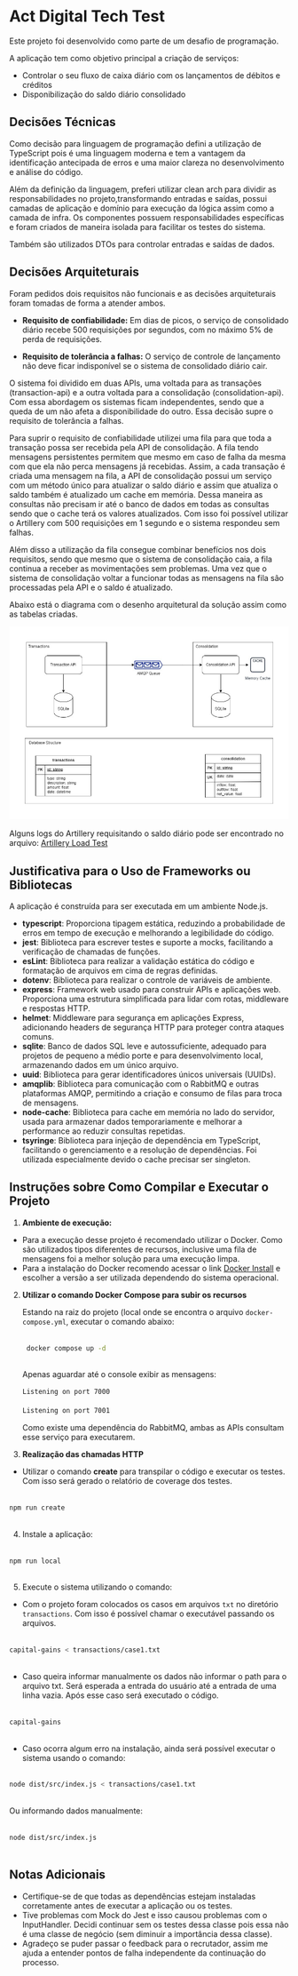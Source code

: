 
# Act Digital Tech Test

Este projeto foi desenvolvido como parte de um desafio de programação.

A aplicação tem como objetivo principal a criação de serviços:
- Controlar o seu fluxo de caixa diário com os lançamentos de débitos e créditos
- Disponibilização do saldo diário consolidado

## Decisões Técnicas

Como decisão para linguagem de programação defini a utilização de TypeScript pois é uma linguagem moderna e tem a vantagem da identificação antecipada de erros e uma maior clareza no desenvolvimento e análise do código.

Além da definição da linguagem, preferi utilizar clean arch para dividir as responsabilidades no projeto,transformando entradas e saídas, possui camadas de aplicação e domínio para execução da lógica assim como a camada de infra. Os componentes possuem responsabilidades específicas e foram criados de maneira isolada para facilitar os testes do sistema.

Também são utilizados DTOs para controlar entradas e saídas de dados.

## Decisões Arquiteturais

Foram pedidos dois requisitos não funcionais e as decisões arquiteturais foram tomadas de forma a atender ambos.

- **Requisito de confiabilidade:** Em dias de picos, o serviço de consolidado diário recebe 500 requisições por segundos, com no máximo 5% de perda de requisições.

- **Requisito de tolerância a falhas:** O serviço de controle de lançamento não deve ficar indisponível se o sistema de consolidado diário cair.

O sistema foi dividido em duas APIs, uma voltada para as transações (transaction-api) e a outra voltada para a consolidação (consolidation-api). Com essa abordagem os sistemas ficam independentes, sendo que a queda de um não afeta a disponibilidade do outro. Essa decisão supre o requisito de tolerância a falhas.

Para suprir o requisito de confiabilidade utilizei uma fila para que toda a transação possa ser recebida pela API de consolidação. A fila tendo mensagens persistentes permitem que mesmo em caso de falha da mesma com que ela não perca mensagens já recebidas. Assim, a cada transação é criada uma mensagem na fila, a API de consolidação possui um serviço com um método único para atualizar o saldo diário e assim que atualiza o saldo também é atualizado um cache em memória. Dessa maneira as consultas não precisam ir até o banco de dados em todas as consultas sendo que o cache terá os valores atualizados. Com isso foi possível utilizar o Artillery com 500 requisições em 1 segundo e o sistema respondeu sem falhas.

Além disso a utilização da fila consegue combinar benefícios nos dois requisitos, sendo que mesmo que o sistema de consolidação caia, a fila continua a receber as movimentações sem problemas. Uma vez que o sistema de consolidação voltar a funcionar todas as mensagens na fila são processadas pela API e o saldo é atualizado.

Abaixo está o diagrama com o desenho arquitetural da solução assim como as tabelas criadas.

![Diagrama](/act-arch-diagram.jpg)

Alguns logs do Artillery requisitando o saldo diário pode ser encontrado no arquivo: [Artillery Load Test](./consolidation-load-test-result)

## Justificativa para o Uso de Frameworks ou Bibliotecas

A aplicação é construída para ser executada em um ambiente Node.js.

- **typescript**: Proporciona tipagem estática, reduzindo a probabilidade de erros em tempo de execução e melhorando a legibilidade do código.
- **jest**: Biblioteca para escrever testes e suporte a mocks, facilitando a verificação de chamadas de funções.
- **esLint**: Biblioteca para realizar a validação estática do código e formatação de arquivos em cima de regras definidas.
- **dotenv**: Biblioteca para realizar o controle de variáveis de ambiente.
- **express**: Framework web usado para construir APIs e aplicações web. Proporciona uma estrutura simplificada para lidar com rotas, middleware e respostas HTTP.
- **helmet**: Middleware para segurança em aplicações Express, adicionando headers de segurança HTTP para proteger contra ataques comuns.
- **sqlite**: Banco de dados SQL leve e autossuficiente, adequado para projetos de pequeno a médio porte e para desenvolvimento local, armazenando dados em um único arquivo.
- **uuid**:  Biblioteca para gerar identificadores únicos universais (UUIDs).
- **amqplib**: Biblioteca para comunicação com o RabbitMQ e outras plataformas AMQP, permitindo a criação e consumo de filas para troca de mensagens.
- **node-cache**: Biblioteca para cache em memória no lado do servidor, usada para armazenar dados temporariamente e melhorar a performance ao reduzir consultas repetidas.
- **tsyringe**: Biblioteca para injeção de dependência em TypeScript, facilitando o gerenciamento e a resolução de dependências. Foi utilizada especialmente devido o cache precisar ser singleton.

## Instruções sobre Como Compilar e Executar o Projeto

1. **Ambiente de execução:**
- Para a execução desse projeto é recomendado utilizar o Docker. Como são utilizados tipos diferentes de recursos, inclusive uma fila de mensagens foi a melhor solução para uma execução limpa.
- Para a instalação do Docker recomendo acessar o link [Docker Install](https://docs.docker.com/engine/install/) e escolher a versão a ser utilizada dependendo do sistema operacional.

2. **Utilizar o comando Docker Compose para subir os recursos**

   Estando na raiz do projeto (local onde se encontra o arquivo `docker-compose.yml`, executar o comando abaixo:

   ```bash  
     
    docker compose up -d
     
   ```  

   Apenas aguardar até o console exibir as mensagens:

   ```bash
   Listening on port 7000

   Listening on port 7001
   ```
   Como existe uma dependência do RabbitMQ, ambas as APIs consultam esse serviço para executarem.

3. **Realização das chamadas HTTP**



- Utilizar o comando **create** para transpilar o código e executar os testes. Com isso será gerado o relatório de coverage dos testes.

```bash  
  
npm run create  
  
```  

4. Instale a aplicação:

```bash  
  
npm run local  
  
```  
5. Execute o sistema utilizando o comando:
- Com o projeto foram colocados os casos em arquivos `txt` no diretório `transactions`. Com isso é possível chamar o executável passando os arquivos.
```bash  
  
capital-gains < transactions/case1.txt  
  
```  
- Caso queira informar manualmente os dados não informar o path para o arquivo txt. Será esperada a entrada do usuário até a entrada de uma linha vazia. Após esse caso será executado o código.
```bash  
  
capital-gains  
  
```  
- Caso ocorra algum erro na instalação, ainda será possível executar o sistema usando o comando:
```bash  
  
node dist/src/index.js < transactions/case1.txt  
  
```  
Ou informando dados manualmente:
```bash  
  
node dist/src/index.js  
  
```  

## Notas Adicionais

- Certifique-se de que todas as dependências estejam instaladas corretamente antes de executar a aplicação ou os testes.
- Tive problemas com Mock do Jest e isso causou problemas com o InputHandler. Decidi continuar sem os testes dessa classe pois essa não é uma classe de negócio (sem diminuir a importância dessa classe).
- Agradeço se puder passar o feedback para o recrutador, assim me ajuda a entender pontos de falha independente da continuação do processo.